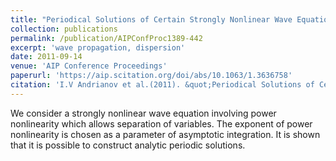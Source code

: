 ```yaml
---
title: "Periodical Solutions of Certain Strongly Nonlinear Wave Equations"
collection: publications
permalink: /publication/AIPConfProc1389-442
excerpt: 'wave propagation, dispersion'
date: 2011-09-14
venue: 'AIP Conference Proceedings'
paperurl: 'https://aip.scitation.org/doi/abs/10.1063/1.3636758'
citation: 'I.V Andrianov et al.(2011). &quot;Periodical Solutions of Certain Strongly Nonlinear Wave Equations .&quot; <i>AIP Conf. Proc.</i>. 1389: 442-444.'
---
```

We consider a strongly nonlinear wave equation involving power nonlinearity which allows separation of variables. The exponent of power nonlinearity is chosen as a parameter of asymptotic integration. It is shown that it is possible to construct analytic periodic solutions.

